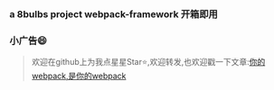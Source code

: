 ### a 8bulbs project webpack-framework 开箱即用

### 小广告:smile:

>欢迎在github上为我点星星Star:star:,欢迎转发,也欢迎戳一下文章:[你的webpack,是你的webpack](https://8bulbs.github.io/2018/04/12/%E4%BD%A0%E7%9A%84webpack-%E6%98%AF%E4%BD%A0%E7%9A%84webpack/)
